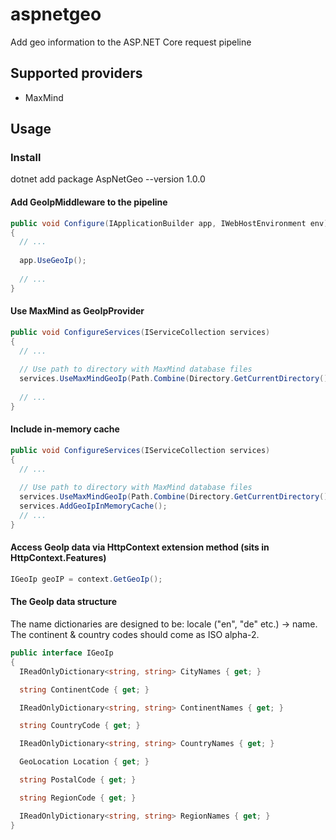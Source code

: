 # aspnetgeo
Add geo information to the ASP.NET Core request pipeline

## Supported providers

- MaxMind

## Usage
 
### Install
 
dotnet add package AspNetGeo --version 1.0.0
 
#### Add GeoIpMiddleware to the pipeline
```csharp
public void Configure(IApplicationBuilder app, IWebHostEnvironment env)
{
  // ...
  
  app.UseGeoIp();
  
  // ...
}
```

#### Use MaxMind as GeoIpProvider
```csharp
public void ConfigureServices(IServiceCollection services)
{
  // ...
  
  // Use path to directory with MaxMind database files
  services.UseMaxMindGeoIp(Path.Combine(Directory.GetCurrentDirectory(), "data"));
  
  // ...
}
```

#### Include in-memory cache
```csharp
public void ConfigureServices(IServiceCollection services)
{
  // ...
  
  // Use path to directory with MaxMind database files
  services.UseMaxMindGeoIp(Path.Combine(Directory.GetCurrentDirectory(), "data"));
  services.AddGeoIpInMemoryCache();
  // ...
}
```

#### Access GeoIp data via HttpContext extension method (sits in HttpContext.Features)

```csharp
IGeoIp geoIP = context.GetGeoIp();
```

#### The GeoIp data structure

The name dictionaries are designed to be: locale ("en", "de" etc.) -> name. 
The continent & country codes should come as ISO alpha-2.

```csharp
public interface IGeoIp
{
  IReadOnlyDictionary<string, string> CityNames { get; }

  string ContinentCode { get; }

  IReadOnlyDictionary<string, string> ContinentNames { get; }

  string CountryCode { get; }

  IReadOnlyDictionary<string, string> CountryNames { get; }

  GeoLocation Location { get; }

  string PostalCode { get; }

  string RegionCode { get; }

  IReadOnlyDictionary<string, string> RegionNames { get; }
}

```
